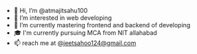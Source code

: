 - 👋 Hi, I’m @atmajitsahu100
- 👀 I’m interested in web developing
- 🌱 I’m currently mastering frontend and backend of developing
- 🎓 I'm currently pursuing MCA from NIT allahabad
- 📫 reach me at @jeetsahoo124@gmail.com

<!---
atmajitsahu100/atmajitsahu100 is a ✨ special ✨ repository because its `README.md` (this file) appears on your GitHub profile.
You can click the Preview link to take a look at your changes.
--->
